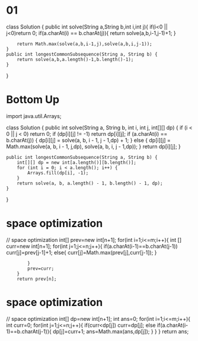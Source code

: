# 01
class Solution {
    public int solve(String a,String b,int i,int j){
        if(i<0 || j<0)return 0;
        if(a.charAt(i) == b.charAt(j)){
             return solve(a,b,i-1,j-1)+1;
        }
       
        return Math.max(solve(a,b,i-1,j),solve(a,b,i,j-1));
    }
    public int longestCommonSubsequence(String a, String b) {
        return solve(a,b,a.length()-1,b.length()-1);
    }
}

# Bottom Up

import java.util.Arrays;

class Solution {
    public int solve(String a, String b, int i, int j, int[][] dp) {
        if (i < 0 || j < 0) return 0;
        if (dp[i][j] != -1) return dp[i][j];
        if (a.charAt(i) == b.charAt(j)) {
            dp[i][j] = solve(a, b, i - 1, j - 1,dp) + 1;
        } else {
            dp[i][j] = Math.max(solve(a, b, i - 1, j,dp), solve(a, b, i, j - 1,dp));
        }
        return dp[i][j];
    }

    public int longestCommonSubsequence(String a, String b) {
        int[][] dp = new int[a.length()][b.length()];
        for (int i = 0; i < a.length(); i++) {
            Arrays.fill(dp[i], -1);
        }
        return solve(a, b, a.length() - 1, b.length() - 1, dp);
    }
}


# space optimization 
 // space optimization
        int[] prev=new int[n+1];
        for(int i=1;i<=m;i++){
            int [] curr=new int[n+1];
            for(int j=1;j<=n;j++){
                if(a.charAt(i-1)==b.charAt(j-1))
                curr[j]=prev[j-1]+1;
                else{
                    curr[j]=Math.max(prev[j],curr[j-1]);
                }

            }
            prev=curr;
        }
        return prev[n];
     


# space optimization
  // space optimization
        int[] dp=new int[n+1];
        int ans=0;
        for(int i=1;i<=m;i++){
            int curr=0;
            for(int j=1;j<=n;j++){
                if(curr<dp[j])
                curr=dp[j];
                else if(a.charAt(i-1)==b.charAt(j-1)){
                    dp[j]=curr+1;
                    ans=Math.max(ans,dp[j]);
                }
            }
        }
     return ans;